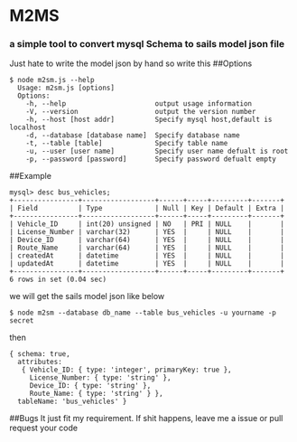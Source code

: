 # M2MS
### a simple tool to convert mysql Schema to sails model json file
Just hate to write the model json by hand so write this
##Options 

```
$ node m2sm.js --help
  Usage: m2sm.js [options]
  Options:
    -h, --help                      output usage information
    -V, --version                   output the version number
    -h, --host [host addr]          Specify mysql host,default is localhost
    -d, --database [database name]  Specify database name
    -t, --table [table]             Specify table name
    -u, --user [user name]          Specify user name defualt is root
    -p, --password [password]       Specify password defualt empty
```

##Example

```
mysql> desc bus_vehicles;
+----------------+------------------+------+-----+---------+-------+
| Field          | Type             | Null | Key | Default | Extra |
+----------------+------------------+------+-----+---------+-------+
| Vehicle_ID     | int(20) unsigned | NO   | PRI | NULL    |       |
| License_Number | varchar(32)      | YES  |     | NULL    |       |
| Device_ID      | varchar(64)      | YES  |     | NULL    |       |
| Route_Name     | varchar(64)      | YES  |     | NULL    |       |
| createdAt      | datetime         | YES  |     | NULL    |       |
| updatedAt      | datetime         | YES  |     | NULL    |       |
+----------------+------------------+------+-----+---------+-------+
6 rows in set (0.04 sec)
```
we will get the sails model json like below
```
$ node m2sm --database db_name --table bus_vehicles -u yourname -p secret
```
then 
```
{ schema: true,
  attributes:
   { Vehicle_ID: { type: 'integer', primaryKey: true },
     License_Number: { type: 'string' },
     Device_ID: { type: 'string' },
     Route_Name: { type: 'string' } },
  tableName: 'bus_vehicles' }
```


##Bugs
It just fit my requirement.
If shit happens, leave me a issue or pull request your code 

